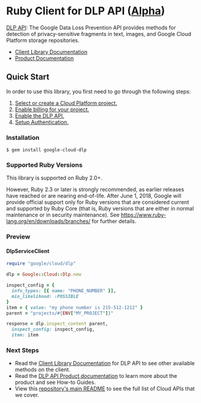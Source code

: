 # Ruby Client for DLP API ([Alpha](https://github.com/GoogleCloudPlatform/google-cloud-ruby#versioning))

[DLP API][Product Documentation]:
The Google Data Loss Prevention API provides methods for detection of
privacy-sensitive fragments in text, images, and Google Cloud Platform
storage repositories.
- [Client Library Documentation][]
- [Product Documentation][]

## Quick Start
In order to use this library, you first need to go through the following
steps:

1. [Select or create a Cloud Platform project.](https://console.cloud.google.com/project)
2. [Enable billing for your project.](https://cloud.google.com/billing/docs/how-to/modify-project#enable_billing_for_a_project)
3. [Enable the DLP API.](https://console.cloud.google.com/apis/api/dlp)
4. [Setup Authentication.](https://googlecloudplatform.github.io/google-cloud-ruby/#/docs/google-cloud/master/guides/authentication)

### Installation
```
$ gem install google-cloud-dlp
```

### Supported Ruby Versions

This library is supported on Ruby 2.0+.

However, Ruby 2.3 or later is strongly recommended, as earlier releases have
reached or are nearing end-of-life. After June 1, 2018, Google will provide
official support only for Ruby versions that are considered current and
supported by Ruby Core (that is, Ruby versions that are either in normal
maintenance or in security maintenance).
See https://www.ruby-lang.org/en/downloads/branches/ for further details.

### Preview
#### DlpServiceClient
```rb
require "google/cloud/dlp"

dlp = Google::Cloud::Dlp.new

inspect_config = { 
  info_types: [{ name: "PHONE_NUMBER" }], 
  min_likelihood: :POSSIBLE
}
item = { value: "my phone number is 215-512-1212" }
parent = "projects/#{ENV["MY_PROJECT"]}"

response = dlp.inspect_content parent, 
  inspect_config: inspect_config, 
  item: item
```

### Next Steps
- Read the [Client Library Documentation][] for DLP API
  to see other available methods on the client.
- Read the [DLP API Product documentation][Product Documentation]
  to learn more about the product and see How-to Guides.
- View this [repository's main README](https://github.com/GoogleCloudPlatform/google-cloud-ruby/blob/master/README.md)
  to see the full list of Cloud APIs that we cover.

[Client Library Documentation]: https://googlecloudplatform.github.io/google-cloud-ruby/#/docs/google-cloud-dlp/latest/google/privacy/dlp/v2
[Product Documentation]: https://cloud.google.com/dlp
